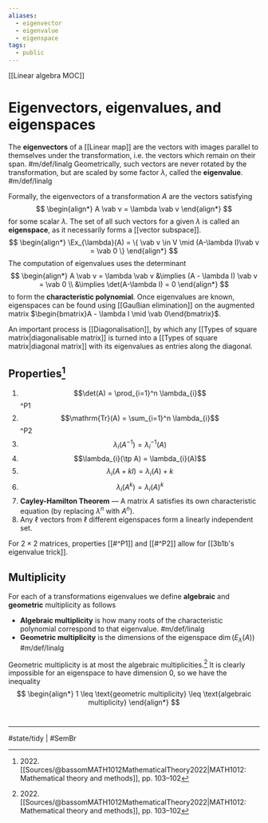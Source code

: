 ```yaml
---
aliases:
  - eigenvector
  - eigenvalue
  - eigenspace
tags:
  - public
---
```

[[Linear algebra MOC]]
# Eigenvectors, eigenvalues, and eigenspaces
The **eigenvectors** of a [[Linear map]] are the vectors with images parallel to themselves under the transformation,
i.e. the vectors which remain on their span. #m/def/linalg 
Geometrically, such vectors are never rotated by the transformation,
but are scaled by some factor $\lambda$, called the **eigenvalue**.  #m/def/linalg 

Formally, the eigenvectors of a transformation $A$ are the vectors satisfying
$$
\begin{align*}
A \vab v = \lambda \vab v
\end{align*}
$$
for some scalar $\lambda$.
The set of all such vectors for a given $\lambda$ is called an **eigenspace**,
as it necessarily forms a [[vector subspace]].
$$
\begin{align*}
\Ex_{\lambda}(A) = \{ \vab v \in V \mid (A-\lambda I)\vab v = \vab 0 \}
\end{align*}
$$
The computation of eigenvalues uses the determinant
$$
\begin{align*}
A \vab v = \lambda \vab v &\implies (A - \lambda I) \vab v = \vab 0 \\
&\implies \det(A-\lambda I) = 0
\end{align*}
$$
to form the **characteristic polynomial**.
Once eigenvalues are known,
eigenspaces can be found using [[Gaußian elimination]] on the augmented matrix $\begin{bmatrix}A - \lambda I \mid \vab 0\end{bmatrix}$.


An important process is [[Diagonalisation]],
by which any [[Types of square matrix|diagonalisable matrix]] is turned into a [[Types of square matrix|diagonal matrix]] with its eigenvalues as entries along the diagonal.

## Properties[^2022]
1. $$\det(A) = \prod_{i=1}^n \lambda_{i}$$ ^P1
2. $$\mathrm{Tr}(A) = \sum_{i=1}^n \lambda_{i}$$ ^P2
3. $$\lambda_{i}(A^{-1})=\lambda^{-1}_{i}(A)$$
4. $$\lambda_{i}(\tp A) = \lambda_{i}(A)$$
5. $$\lambda_{i}(A + kI) = \lambda_{i}(A) + k$$
6. $$\lambda_{i}(A^k) = \lambda_{i}(A)^k$$
7. **Cayley-Hamilton Theorem** — A matrix $A$ satisfies its own characteristic equation (by replacing $\lambda^n$ with $A^n$).
 8. Any $\ell$ vectors from $\ell$ different eigenspaces form a linearly independent set.

[^2022]: 2022\. [[Sources/@bassomMATH1012MathematicalTheory2022|MATH1012: Mathematical theory and methods]], pp. 103–102

For $2\times 2$ matrices, properties [[#^P1]] and [[#^P2]] allow for [[3b1b's eigenvalue trick]].

## Multiplicity
For each of a transformations eigenvalues we define **algebraic** and **geometric** multiplicity as follows

- **Algebraic multiplicity** is how many roots of the characteristic polynomial correspond to that eigenvalue. #m/def/linalg 
- **Geometric multiplicity** is the dimensions of the eigenspace $\dim({E_{\lambda}(A)})$ #m/def/linalg 

Geometric multiplicity is at most the algebraic multiplicities.[^2022]
It is clearly impossible for an eigenspace to have dimension 0,
so we have the inequality
$$
\begin{align*}
1 \leq \text{geometric multiplicity} \leq \text{algebraic multiplicity}
\end{align*}
$$


#
---
#state/tidy | #SemBr
